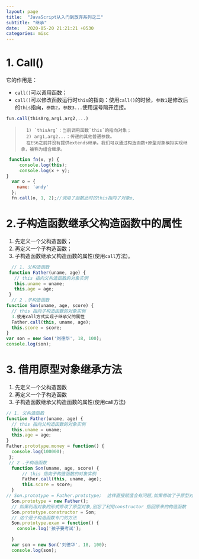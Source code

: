 ```yaml
---
layout: page
title:  "JavaScript从入门到放弃系列之二"
subtitle: "继承"
date:   2020-05-20 21:21:21 +0530
categories: misc
---
```


# 1. Call()
它的作用是：
- `call()`可以调用函数；
- `call()`可以修改函数运行时`this`的指向：使用`call()`的时候，`参数1`是修改后的`this`指向，`参数2`，`参数3...`使用逗号隔开连接。

```javascript
fun.call(thisArg,arg1,arg2,...)
```
 >       1) `thisArg`：当前调用函数`this`的指向对象；
 >       2) arg1,arg2...：传递的其他普通参数。
 >       在ES6之前并没有提供extends继承。我们可以通过构造函数+原型对象模拟实现继承，被称为组合继承。
```javascript
 function fn(x, y) {
     console.log(this);
     console.log(x + y);
}
  var o = {
  	name: 'andy'
  };
  fn.call(o, 1, 2);//调用了函数此时的this指向了对象o,
```
# 2.子构造函数继承父构造函数中的属性
1. 先定义一个父构造函数；
2. 再定义一个子构造函数；
3. 子构造函数继承父构造函数的属性(使用`call`方法)。

```javascript
  // 1. 父构造函数
 function Father(uname, age) {
   // this 指向父构造函数的对象实例
   this.uname = uname;
   this.age = age;
 }
  // 2 .子构造函数 
function Son(uname, age, score) {
  // this 指向子构造函数的对象实例
  3.使用call方式实现子继承父的属性
  Father.call(this, uname, age);
  this.score = score;
}
var son = new Son('刘德华', 18, 100);
console.log(son);
```
# 3. 借用原型对象继承方法
1. 先定义一个父构造函数
2. 再定义一个子构造函数
3. 子构造函数继承父构造函数的属性(使用call方法)

```javascript
// 1. 父构造函数
function Father(uname, age) {
  // this 指向父构造函数的对象实例
  this.uname = uname;
  this.age = age;
}
Father.prototype.money = function() {
  console.log(100000);
 };
 // 2 .子构造函数 
  function Son(uname, age, score) {
      // this 指向子构造函数的对象实例
      Father.call(this, uname, age);
      this.score = score;
  }
// Son.prototype = Father.prototype;  这样直接赋值会有问题,如果修改了子原型对象,父原型对象也会跟着一起变化
  Son.prototype = new Father();
  // 如果利用对象的形式修改了原型对象,别忘了利用constructor 指回原来的构造函数
  Son.prototype.constructor = Son;
  // 这个是子构造函数专门的方法
  Son.prototype.exam = function() {
    console.log('孩子要考试');

  }
  var son = new Son('刘德华', 18, 100);
  console.log(son);
```